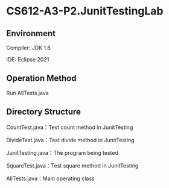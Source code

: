 # CS612-A3-P2.JunitTestingLab

## Environment

Compiler: JDK 1.8

IDE: Eclipse 2021

## Operation Method

Run AllTests.java

## Directory Structure

CountTest.java：Test count method in JunitTesting

DivideTest.java：Test divide method in JunitTesting

JunitTesting.java：The program being tested

SquareTest.java：Test square method in JunitTesting

AllTests.java：Main operating class
